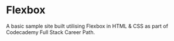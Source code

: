 # Flexbox
A basic sample site built utilising Flexbox in HTML &amp; CSS as part of Codecademy Full Stack Career Path.
